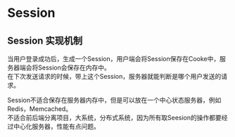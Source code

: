# Session

## Session 实现机制

当用户登录成功后，生成一个Session，用户端会将Session保存在Cooke中，服务器端会将Session会保存在内存中。  
在下次发送请求的时候，带上这个Session，服务器就能判断是哪个用户发送的请求。  

Session不适合保存在服务器内存中，但是可以放在一个中心状态服务器，例如Redis，Memcached。  
不适合前后端分离项目，大系统，分布式系统，因为所有取Seesion的操作都要经过中心化服务器，性能有点问题。  

